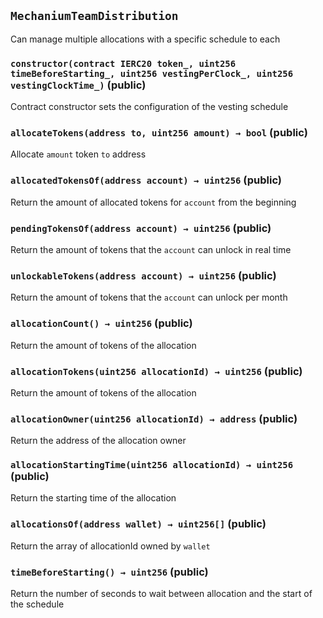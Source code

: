 ## `MechaniumTeamDistribution`

Can manage multiple allocations with a specific schedule to each





### `constructor(contract IERC20 token_, uint256 timeBeforeStarting_, uint256 vestingPerClock_, uint256 vestingClockTime_)` (public)



Contract constructor sets the configuration of the vesting schedule


### `allocateTokens(address to, uint256 amount) → bool` (public)

Allocate `amount` token `to` address




### `allocatedTokensOf(address account) → uint256` (public)



Return the amount of allocated tokens for `account` from the beginning

### `pendingTokensOf(address account) → uint256` (public)



Return the amount of tokens that the `account` can unlock in real time

### `unlockableTokens(address account) → uint256` (public)



Return the amount of tokens that the `account` can unlock per month

### `allocationCount() → uint256` (public)



Return the amount of tokens of the allocation

### `allocationTokens(uint256 allocationId) → uint256` (public)



Return the amount of tokens of the allocation

### `allocationOwner(uint256 allocationId) → address` (public)



Return the address of the allocation owner

### `allocationStartingTime(uint256 allocationId) → uint256` (public)



Return the starting time of the allocation

### `allocationsOf(address wallet) → uint256[]` (public)



Return the array of allocationId owned by `wallet`

### `timeBeforeStarting() → uint256` (public)



Return the number of seconds to wait between allocation and the start of the schedule




